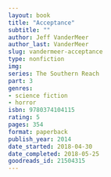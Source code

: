```yaml
---
layout: book
title: "Acceptance"
subtitle: ""
author: Jeff VanderMeer
author_last: VanderMeer
slug: vandermeer-acceptance
type: nonfiction
img: 
series: The Southern Reach
part: 3
genres:
- science fiction
- horror
isbn: 9780374104115
rating: 5
pages: 354
format: paperback
publish_year: 2014
date_started: 2018-04-30
date_completed: 2018-05-25
goodreads_id: 21504315
---
```

